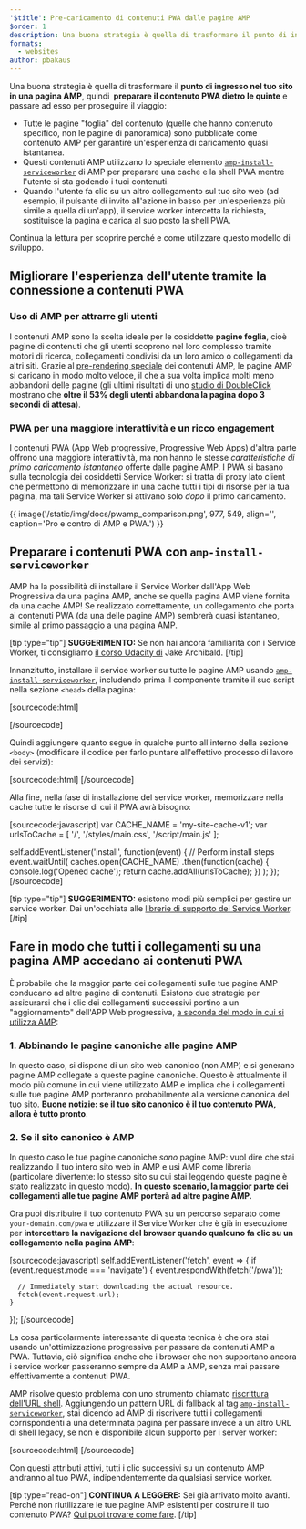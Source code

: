 ```yaml
---
'$title': Pre-caricamento di contenuti PWA dalle pagine AMP
$order: 1
description: Una buona strategia è quella di trasformare il punto di ingresso nel tuo sito in una pagina AMP, quindi preparare il contenuto PWA dietro le quinte e passare a ...
formats:
  - websites
author: pbakaus
---
```


Una buona strategia è quella di trasformare il **punto di ingresso nel tuo sito in una pagina AMP**, quindi **&nbsp;preparare il contenuto PWA dietro le quinte** e passare ad esso per proseguire il viaggio:

- Tutte le pagine "foglia" del contenuto (quelle che hanno contenuto specifico, non le pagine di panoramica) sono pubblicate come contenuto AMP per garantire un'esperienza di caricamento quasi istantanea.
- Questi contenuti AMP utilizzano lo speciale elemento [`amp-install-serviceworker`](../../../documentation/components/reference/amp-install-serviceworker.md) di AMP per preparare una cache e la shell PWA mentre l'utente si sta godendo i tuoi contenuti.
- Quando l'utente fa clic su un altro collegamento sul tuo sito web (ad esempio, il pulsante di invito all'azione in basso per un'esperienza più simile a quella di un'app), il service worker intercetta la richiesta, sostituisce la pagina e carica al suo posto la shell PWA.

Continua la lettura per scoprire perché e come utilizzare questo modello di sviluppo.

## Migliorare l'esperienza dell'utente tramite la connessione a contenuti PWA

### Uso di AMP per attrarre gli utenti

I contenuti AMP sono la scelta ideale per le cosiddette **pagine foglia**, cioè pagine di contenuti che gli utenti scoprono nel loro complesso tramite motori di ricerca, collegamenti condivisi da un loro amico o collegamenti da altri siti. Grazie al [pre-rendering speciale](../../../about/how-amp-works.html) dei contenuti AMP, le pagine AMP si caricano in modo molto veloce, il che a sua volta implica molti meno abbandoni delle pagine (gli ultimi risultati di uno [studio di DoubleClick](https://www.doubleclickbygoogle.com/articles/mobile-speed-matters/) mostrano che **oltre il 53% degli utenti abbandona la pagina dopo 3 secondi di attesa**).

### PWA per una maggiore interattività e un ricco engagement

I contenuti PWA (App Web progressive, Progressive Web Apps) d'altra parte offrono una maggiore interattività, ma non hanno le stesse _caratteristiche di primo caricamento istantaneo_ offerte dalle pagine AMP. I PWA si basano sulla tecnologia dei cosiddetti Service Worker: si tratta di proxy lato client che permettono di memorizzare in una cache tutti i tipi di risorse per la tua pagina, ma tali Service Worker si attivano solo _dopo_ il primo caricamento.

{{ image('/static/img/docs/pwamp_comparison.png', 977, 549, align='', caption='Pro e contro di AMP e PWA.') }}

## Preparare i contenuti PWA con `amp-install-serviceworker`

AMP ha la possibilità di installare il Service Worker dall'App Web Progressiva da una pagina AMP, anche se quella pagina AMP viene fornita da una cache AMP! Se realizzato correttamente, un collegamento che porta ai contenuti PWA (da una delle pagine AMP) sembrerà quasi istantaneo, simile al primo passaggio a una pagina AMP.

[tip type="tip"] **SUGGERIMENTO:** Se non hai ancora familiarità con i Service Worker, ti consigliamo [il corso Udacity di](https://www.udacity.com/course/offline-web-applications--ud899) Jake Archibald. [/tip]

Innanzitutto, installare il service worker su tutte le pagine AMP usando [`amp-install-serviceworker`](../../../documentation/components/reference/amp-install-serviceworker.md), includendo prima il componente tramite il suo script nella sezione `<head>` della pagina:

[sourcecode:html]

<script async custom-element="amp-install-serviceworker"
  src="https://cdn.ampproject.org/v0/amp-install-serviceworker-0.1.js"></script>

[/sourcecode]

Quindi aggiungere quanto segue in qualche punto all'interno della sezione `<body>` (modificare il codice per farlo puntare all'effettivo processo di lavoro dei servizi):

[sourcecode:html]
<amp-install-serviceworker
      src="https://www.your-domain.com/serviceworker.js"
      layout="nodisplay">
</amp-install-serviceworker>
[/sourcecode]

Alla fine, nella fase di installazione del service worker, memorizzare nella cache tutte le risorse di cui il PWA avrà bisogno:

[sourcecode:javascript]
var CACHE_NAME = 'my-site-cache-v1';
var urlsToCache = [
'/',
'/styles/main.css',
'/script/main.js'
];

self.addEventListener('install', function(event) {
// Perform install steps
event.waitUntil(
caches.open(CACHE_NAME)
.then(function(cache) {
console.log('Opened cache');
return cache.addAll(urlsToCache);
})
);
});
[/sourcecode]

[tip type="tip"] **SUGGERIMENTO:** esistono modi più semplici per gestire un service worker. Dai un'occhiata alle [librerie di supporto dei Service Worker](https://github.com/GoogleChrome/sw-helpers). [/tip]

## Fare in modo che tutti i collegamenti su una pagina AMP accedano ai contenuti PWA

È probabile che la maggior parte dei collegamenti sulle tue pagine AMP conducano ad altre pagine di contenuti. Esistono due strategie per assicurarsi che i clic dei collegamenti successivi portino a un "aggiornamento" dell'APP Web progressiva, [a seconda del modo in cui si utilizza AMP](../../../documentation/guides-and-tutorials/optimize-measure/discovery.md):

### 1. Abbinando le pagine canoniche alle pagine AMP

In questo caso, si dispone di un sito web canonico (non AMP) e si generano pagine AMP collegate a queste pagine canoniche. Questo è attualmente il modo più comune in cui viene utilizzato AMP e implica che i collegamenti sulle tue pagine AMP porteranno probabilmente alla versione canonica del tuo sito. **Buone notizie: se il tuo sito canonico è il tuo contenuto PWA, allora è tutto pronto**.

### 2. Se il sito canonico è AMP

In questo caso le tue pagine canoniche _sono_ pagine AMP: vuol dire che stai realizzando il tuo intero sito web in AMP e usi AMP come libreria (particolare divertente: lo stesso sito su cui stai leggendo queste pagine è stato realizzato in questo modo). **In questo scenario, la maggior parte dei collegamenti alle tue pagine AMP porterà ad altre pagine AMP.**

Ora puoi distribuire il tuo contenuto PWA su un percorso separato come `your-domain.com/pwa` e utilizzare il Service Worker che è già in esecuzione per **intercettare la navigazione del browser quando qualcuno fa clic su un collegamento nella pagina AMP**:

[sourcecode:javascript]
self.addEventListener('fetch', event => {
if (event.request.mode === 'navigate') {
event.respondWith(fetch('/pwa'));

      // Immediately start downloading the actual resource.
      fetch(event.request.url);
    }

});
[/sourcecode]

La cosa particolarmente interessante di questa tecnica è che ora stai usando un'ottimizzazione progressiva per passare da contenuti AMP a PWA. Tuttavia, ciò significa anche che i browser che non supportano ancora i service worker passeranno sempre da AMP a AMP, senza mai passare effettivamente a contenuti PWA.

AMP risolve questo problema con uno strumento chiamato [riscrittura dell'URL shell](../../../documentation/components/reference/amp-install-serviceworker.md#shell-url-rewrite). Aggiungendo un pattern URL di fallback al tag [`amp-install-serviceworker`](../../../documentation/components/reference/amp-install-serviceworker.md), stai dicendo ad AMP di riscrivere tutti i collegamenti corrispondenti a una determinata pagina per passare invece a un altro URL di shell legacy, se non è disponibile alcun supporto per i server worker:

[sourcecode:html]
<amp-install-serviceworker
      src="https://www.your-domain.com/serviceworker.js"
      layout="nodisplay"
      data-no-service-worker-fallback-url-match=".*"
      data-no-service-worker-fallback-shell-url="https://www.your-domain.com/pwa">
</amp-install-serviceworker>
[/sourcecode]

Con questi attributi attivi, tutti i clic successivi su un contenuto AMP andranno al tuo PWA, indipendentemente da qualsiasi service worker.

[tip type="read-on"] **CONTINUA A LEGGERE:** Sei già arrivato molto avanti. Perché non riutilizzare le tue pagine AMP esistenti per costruire il tuo contenuto PWA? [Qui puoi trovare come fare](amp-in-pwa.md). [/tip]
